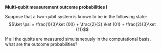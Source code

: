 **Multi-qubit measurement outcome probabilities I**

Suppose that a two-qubit system is known to be in the following state:
$$\ket \psi =  \frac{1}{3}\ket {00} + \frac{2}{3} \ket {01} + \frac{2}{3}\ket {11}$$

If all the qubits are measured simultaneously in the computational basis, what are the outcome probabilities?

